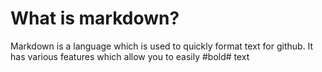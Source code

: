 # What is markdown?

Markdown is a language which is used to quickly format text for github. It has various features which allow you to easily #bold# text
